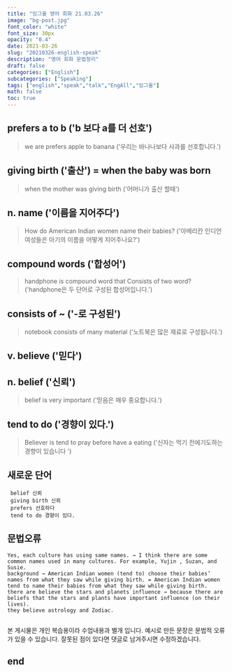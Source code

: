 ```yaml
---
title: "잉그올 영어 회화 21.03.26"
image: "bg-post.jpg"
font_color: "white"
font_size: 30px
opacity: "0.4"
date: 2021-03-26
slug: "20210326-english-speak"
description: "영어 회화 문법정리"
draft: false
categories: ["English"]    
subcategories: ["Speaking"]
tags: ["english","speak","talk","EngAll","잉그올"]
math: false
toc: true
---
```


## 	prefers a to b  ('b 보다 a를 더 선호')
>	we are prefers apple to banana  ('우리는 바나나보다 사과를 선호합니다.')


## 	giving birth ('출산') = when the baby was born
>  	 when the mother was giving birth ('어머니가 출산 할때')


## 	n. name ('이름을 지어주다')
>	How do American Indian women name their babies? ('아메리칸 인디언 여성들은 아기의 이름을 어떻게 지어주나요?')

## 	compound words ('합성어')
>	handphone is compound word that Consists of two word? ('handphone은 두 단어로 구성된 합성어입니다.')

## 	consists of ~ ('-로 구성된')
>	notebook consists of many material ('노트북은 많은 재료로 구성됩니다.')

## v. believe  ('믿다')

## n. belief  ('신뢰')
>	belief is very important ('믿음은 매우 중요합니다.')


## tend to do  ('경향이 있다.')
>	Believer is tend to pray before have a eating ('신자는 먹기 전에기도하는 경향이 있습니다 ')

## 새로운 단어 
```
 belief 신뢰
 giving birth 신뢰
 prefers 선호하다
 tend to do 경향이 있다.

```

## 문법오류
```
Yes, each culture has using same names. → I think there are some common names used in many cultures. For example, Yujin , Suzan, and Susie.
background → American Indian women (tend to) choose their babies’ names from what they saw while giving birth. = American Indian women tend to name their babies from what they saw while giving birth.
there are believe the stars and planets influence → because there are beliefs that the stars and plants have important influence (on their lives).
they believe astrology and Zodiac.


```

본 게시물은 개인 복습용이라 수업내용과 별개 입니다.
예시로 만든 문장은 문법적 오류가 있을 수 있습니다. 
잘못된 점이 있다면 댓글로 남겨주시면 수정하겠습니다. 


## end
